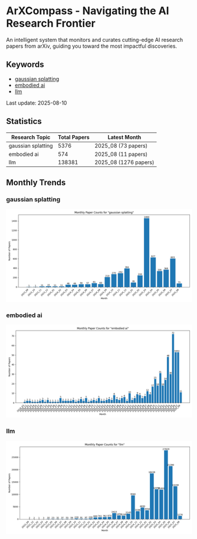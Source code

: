 # ArXCompass - Navigating the AI Research Frontier
An intelligent system that monitors and curates cutting-edge AI research papers from arXiv, guiding you toward the most impactful discoveries.

## Keywords

- [gaussian splatting](gaussian_splatting/)
- [embodied ai](embodied_ai/)
- [llm](llm/)

Last update: 2025-08-10

## Statistics

| Research Topic | Total Papers | Latest Month |
| --- | --- | --- |
| gaussian splatting | 5376 | 2025_08 (73 papers) |
| embodied ai | 574 | 2025_08 (11 papers) |
| llm | 138381 | 2025_08 (1276 papers) |

## Monthly Trends

### gaussian splatting

![Monthly Paper Counts for gaussian splatting](gaussian_splatting/monthly_stats.png)

### embodied ai

![Monthly Paper Counts for embodied ai](embodied_ai/monthly_stats.png)

### llm

![Monthly Paper Counts for llm](llm/monthly_stats.png)


